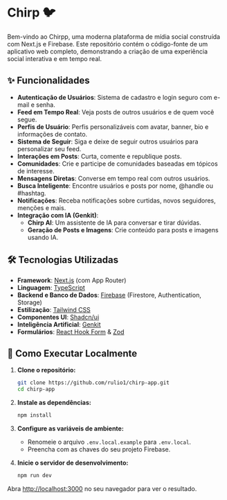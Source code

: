 # Chirp 🐦

Bem-vindo ao Chirpp, uma moderna plataforma de mídia social construída com Next.js e Firebase. Este repositório contém o código-fonte de um aplicativo web completo, demonstrando a criação de uma experiência social interativa e em tempo real.

## ✨ Funcionalidades

- **Autenticação de Usuários**: Sistema de cadastro e login seguro com e-mail e senha.
- **Feed em Tempo Real**: Veja posts de outros usuários e de quem você segue.
- **Perfis de Usuário**: Perfis personalizáveis com avatar, banner, bio e informações de contato.
- **Sistema de Seguir**: Siga e deixe de seguir outros usuários para personalizar seu feed.
- **Interações em Posts**: Curta, comente e republique posts.
- **Comunidades**: Crie e participe de comunidades baseadas em tópicos de interesse.
- **Mensagens Diretas**: Converse em tempo real com outros usuários.
- **Busca Inteligente**: Encontre usuários e posts por nome, @handle ou #hashtag.
- **Notificações**: Receba notificações sobre curtidas, novos seguidores, menções e mais.
- **Integração com IA (Genkit)**:
  - **Chirp AI**: Um assistente de IA para conversar e tirar dúvidas.
  - **Geração de Posts e Imagens**: Crie conteúdo para posts e imagens usando IA.

## 🛠️ Tecnologias Utilizadas

- **Framework**: [Next.js](https://nextjs.org/) (com App Router)
- **Linguagem**: [TypeScript](https://www.typescriptlang.org/)
- **Backend e Banco de Dados**: [Firebase](https://firebase.google.com/) (Firestore, Authentication, Storage)
- **Estilização**: [Tailwind CSS](https://tailwindcss.com/)
- **Componentes UI**: [Shadcn/ui](https://ui.shadcn.com/)
- **Inteligência Artificial**: [Genkit](https://firebase.google.com/docs/genkit)
- **Formulários**: [React Hook Form](https://react-hook-form.com/) & [Zod](https://zod.dev/)

## 🚀 Como Executar Localmente

1. **Clone o repositório:**
   ```bash
   git clone https://github.com/rulio1/chirp-app.git
   cd chirp-app
   ```

2. **Instale as dependências:**
   ```bash
   npm install
   ```

3. **Configure as variáveis de ambiente:**
   - Renomeie o arquivo `.env.local.example` para `.env.local`.
   - Preencha com as chaves do seu projeto Firebase.

4. **Inicie o servidor de desenvolvimento:**
   ```bash
   npm run dev
   ```

Abra [http://localhost:3000](http://localhost:3000) no seu navegador para ver o resultado.
